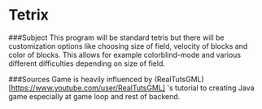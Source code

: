 # Tetrix

###Subject
This program will be standard tetris but there will be customization options like choosing size of field, velocity of blocks and color of blocks. This allows for example colorblind-mode and various different difficulties depending on size of field.

###Sources
Game is heavily influenced by (RealTutsGML)[https://www.youtube.com/user/RealTutsGML] 's tutorial to creating Java game especially at game loop and rest of backend.
